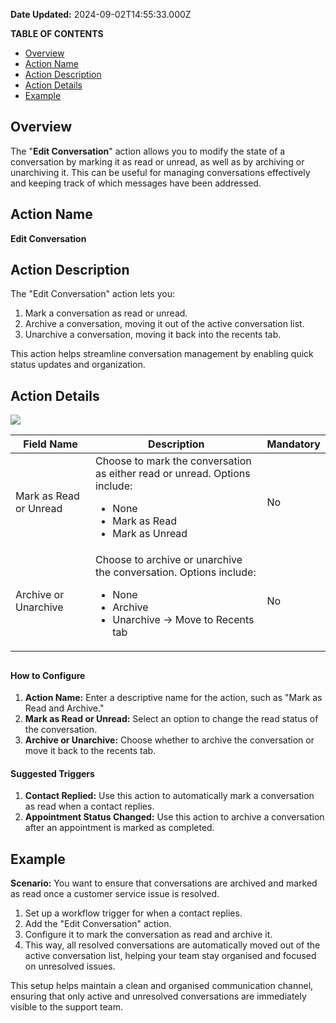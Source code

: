 **Date Updated:** 2024-09-02T14:55:33.000Z

**TABLE OF CONTENTS**

* [Overview](#Overview)
* [Action Name](#Action-Name)
* [Action Description](#Action-Description)
* [Action Details](#Action-Details)
* [Example](#Example)

##   

## Overview

The "**Edit Conversation**" action allows you to modify the state of a conversation by marking it as read or unread, as well as by archiving or unarchiving it. This can be useful for managing conversations effectively and keeping track of which messages have been addressed.

  
## Action Name

**Edit Conversation**

  
## Action Description

The "Edit Conversation" action lets you:

1. Mark a conversation as read or unread.
2. Archive a conversation, moving it out of the active conversation list.
3. Unarchive a conversation, moving it back into the recents tab.

This action helps streamline conversation management by enabling quick status updates and organization.

  
## Action Details

![](https://s3.amazonaws.com/cdn.freshdesk.com/data/helpdesk/attachments/production/155032056538/original/lmhpQmBv5nAr2vTAa551pSfX8rizwVFRpQ.png?1725268913)

  
| Field Name             | Description                                                                                                                                       | Mandatory |
| ---------------------- | ------------------------------------------------------------------------------------------------------------------------------------------------- | --------- |
| Mark as Read or Unread | Choose to mark the conversation as either read or unread. Options include: <ul><li>None</li><li>Mark as Read</li><li>Mark as Unread</li></ul>     | No        |
| Archive or Unarchive   | Choose to archive or unarchive the conversation. Options include: <ul><li>None</li><li>Archive</li><li>Unarchive -> Move to Recents tab</li></ul> | No        |

##   

#### **How to Configure**

1. **Action Name:** Enter a descriptive name for the action, such as "Mark as Read and Archive."
2. **Mark as Read or Unread:** Select an option to change the read status of the conversation.
3. **Archive or Unarchive:** Choose whether to archive the conversation or move it back to the recents tab.

####   

#### **Suggested Triggers**

1. **Contact Replied:** Use this action to automatically mark a conversation as read when a contact replies.
2. **Appointment Status Changed:** Use this action to archive a conversation after an appointment is marked as completed.

#### 

##   

## Example

**Scenario:** You want to ensure that conversations are archived and marked as read once a customer service issue is resolved.

1. Set up a workflow trigger for when a contact replies.
2. Add the "Edit Conversation" action.
3. Configure it to mark the conversation as read and archive it.
4. This way, all resolved conversations are automatically moved out of the active conversation list, helping your team stay organised and focused on unresolved issues.

  
This setup helps maintain a clean and organised communication channel, ensuring that only active and unresolved conversations are immediately visible to the support team.

  